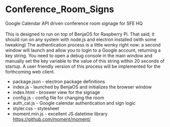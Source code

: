 # Conference_Room_Signs
Google Calendar API driven conference room signage for SFE HQ
<br>
<br>
This is designed to run on top of BenjaOS for Raspberry Pi. That said, it should run on any system with node.js and electron installed (with some tweaking) The authentication process is a little wonky right now: a second window will launch and allow you to login to a Google account, returning a key string. You need to open a debug console in the main window and manually set the key variable to the value of this string within 20 seconds of startup. A user friendly version of this process will be implemented for the forthcoming web client.
<br>
* package.json - electron package definitions
* index.js - launched by BenjaOS and initializes the browser window
* index.html - broswer view for the signage
* config.js - config file for changing the room
* auth_cal.js - Google calendar authentication and sign logic
* styler.css - stylesheet
* moment.min.js - excellent JS datetime library https://github.com/moment/moment/
